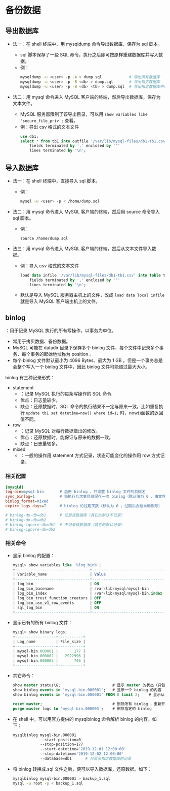 # 备份数据

## 导出数据库

- 法一：在 shell 终端中，用 mysqldump 命令导出数据库，保存为 sql 脚本。
  - sql 脚本保存了一些 SQL 命令，执行之后即可按原样重建数据库并写入数据。
  - 例：
      ```sh
      mysqldump -u <user> -p -A > dump.sql            # 导出所有数据库
      mysqldump -u <user> -p -B <db> > dump.sql       # 导出指定数据库
      mysqldump -u <user> -p -B <db> <tb> > dump.sql  # 导出指定数据库中的指定表
      ```

- 法二：用 mysql 命令进入 MySQL 客户端的终端，然后导出数据库，保存为文本文件。
  - MySQL 服务器限制了该导出目录，可以用 `show variables like 'secure_file_priv';` 查看。
  - 例：导出 csv 格式的文本文件
      ```sql
      use db1;
      select * from tb1 into outfile '/var/lib/mysql-files/db1-tb1.csv'
          fields terminated by ',' enclosed by '"'
          lines terminated by '\n';
      ```

## 导入数据库

- 法一：在 shell 终端中，直接导入 sql 脚本。
  - 例：
    ```sh
    mysql -u <user> -p < /home/dump.sql
    ```

- 法二：用 mysql 命令进入 MySQL 客户端的终端，然后用 source 命令导入 sql 脚本。
  - 例：
    ```
    source /home/dump.sql
    ```

- 法三：用 mysql 命令进入 MySQL 客户端的终端，然后从文本文件导入数据。
  - 例：导入 csv 格式的文本文件
    ```sql
    load data infile '/var/lib/mysql-files/db1-tb1.csv' into table tb1
        fields terminated by ',' enclosed by '"'
        lines terminated by '\n';
    ```
  - 默认是导入 MySQL 服务器主机上的文件，改成 `load data local infile` 就是导入 MySQL 客户端主机上的文件。

## binlog

：用于记录 MySQL 执行的所有写操作，以事务为单位。
- 常用于拷贝数据、备份数据。
- MySQL 可能在 datadir 目录下保存多个 binlog 文件，每个文件中记录多个事务，每个事务的起始地址称为 position 。
- 每个 binlog 文件默认最小为 4096 Bytes、最大为 1 GB 。但是一个事务总是会整个写入一个 binlog 文件中，因此 binlog 文件可能超过最大大小。

binlog 有三种记录形式：
- statement
  - ：记录 MySQL 执行的每条写操作的 SQL 命令.
  - 优点：日志量较少。
  - 缺点：还原数据时，SQL 命令的执行结果不一定与原来一致。比如重复执行 `update tb1 set datetime=now() where id=1;` 时，now()函数的返回值不同。
- row
  - ：记录 MySQL 对每行数据做出的修改。
  - 优点：还原数据时，能保证与原来的数据一致。
  - 缺点：日志量较多。
- mixed
  - ：一般的操作用 statement 方式记录，状态可能变化的操作用 row 方式记录。

### 相关配置

```ini
[mysqld]
log-bin=mysql-bin       # 启用 binlog ，并设置 binlog 文件的前缀名
sync_binlog=1           # 每执行几次事务就保存一次 binlog（默认值为 0 ，由文件系统自动刷新缓存）
binlog_format=mixed
expire_logs_days=7      # binlog 的过期天数（默认为 0 ，过期后会被自动删除）

# binlog-do-db=db1      # 记录该数据库（其它的默认不记录）
# binlog-do-db=db2
# binlog-ignore-db=db1  # 不记录该数据库（其它的默认记录）
# binlog-ignore-db=db2
```

### 相关命令

- 显示 binlog 的配置：
    ```sql
    mysql> show variables like '%log_bin%';
    +---------------------------------+--------------------------------+
    | Variable_name                   | Value                          |
    +---------------------------------+--------------------------------+
    | log_bin                         | ON                             |
    | log_bin_basename                | /var/lib/mysql/mysql-bin       |
    | log_bin_index                   | /var/lib/mysql/mysql-bin.index |
    | log_bin_trust_function_creators | OFF                            |
    | log_bin_use_v1_row_events       | OFF                            |
    | sql_log_bin                     | ON                             |
    +---------------------------------+--------------------------------+
    ```

- 显示已有的所有 binlog 文件：
    ```sql
    mysql> show binary logs;
    +------------------+-----------+
    | Log_name         | File_size |
    +------------------+-----------+
    | mysql-bin.000001 |       177 |
    | mysql-bin.000002 |   2922996 |
    | mysql-bin.000003 |       746 |
    +------------------+-----------+
    ```

- 其它命令：
    ```sql
    show master status\G;                       # 显示 master 的状态（只包括 binlog 状态）
    show binlog events in 'mysql-bin.000001';   # 显示一个 binlog 的内容
    show binlog events in 'mysql-bin.000001' FROM 0 limit 2;    # 显示从 pos=0 开始的最多 2 个事务

    reset master;                               # 删除所有 binlog ，重新开始记录
    purge master logs to 'mysql-bin.000003';    # 删除指定的 binlog
    ```

- 在 shell 中，可以用官方提供的 mysqlbinlog 命令解析 binlog 的内容。如下：
    ```sh
    mysqlbinlog mysql-bin.000001
                --start-position=0
                --stop-position=177
                --start-datetime='2019-12-01 12:00:00'
                --stop-datetime='2019-12-02 12:00:00'
                --database=db1      # 只显示指定数据库的记录
    ```

- 将 binlog 转换成.sql 文件之后，便可以导入数据库，还原数据。如下：
    ```sh
    mysqlbinlog mysql-bin.000001 > backup_1.sql 
    mysql -u root -p < backup_1.sql 
    ```
